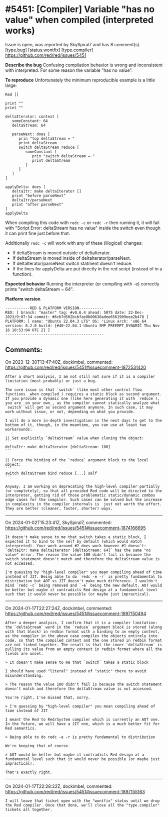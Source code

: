 
#5451: [Compiler] Variable "has no value" when compiled (interpreted works)
================================================================================
Issue is open, was reported by SkySpiral7 and has 8 comment(s).
[type.bug] [status.wontfix] [type.compiler]
<https://github.com/red/red/issues/5451>

**Describe the bug**
Confusing compilation behavior is wrong and inconsistent with interpreted. For some reason the variable "has no value".

**To reproduce**
Unfortunately the minimum reproducible example is a little large:
```red
Red []

print ""
print ""

deltaIterator: context [
   someConstant: 64
   deltaStream: 64

   parseNext: does [
      prin "top deltaStream = "
      print deltaStream
      switch deltaStream reduce [
         someConstant [
            prin "switch deltaStream = "
            print deltaStream
         ]
      ]
   ]
]

applyDelta: does [
   deltaItr: make deltaIterator []
   print "before parseNext"
   deltaItr/parseNext
   print "after parseNext"
]
applyDelta
```
When compiling this code with `redc -c` or `redc -r` then running it, it will fail with "Script Error: deltaStream has no value" inside the switch even though it can print fine just before that.

Additionally `redc -c` will work with any of these (illogical) changes:

* If deltaStream is moved outside of deltaIterator.
* If deltaStream is moved inside of deltaIterator/parseNext.
* If deltaIterator/parseNext switch statment doesn't reduce.
* If the lines for applyDelta are put directly in the red script (instead of in a function).


**Expected behavior**
Running the interpreter (or compiling with -e) correctly prints "switch deltaStream = 64".

**Platform version**
```
-----------RED & PLATFORM VERSION----------- 
RED: [ branch: "master" tag: #v0.6.4 ahead: 5075 date: 22-Dec-2023/9:07:34 commit: #6cb7d502bcbfae8b00630adee6561909eee2b478 ]
PLATFORM: [ name: "Ubuntu 22.04.3 LTS" OS: 'Linux arch: 'x86_64 version: 6.2.0 build: {#40~22.04.1-Ubuntu SMP PREEMPT_DYNAMIC Thu Nov 16 10:53:04 UTC 2} ]
--------------------------------------------
```


Comments:
--------------------------------------------------------------------------------

On 2023-12-30T13:47:40Z, dockimbel, commented:
<https://github.com/red/red/issues/5451#issuecomment-1872531420>

    After a short analysis, I am not still not sure if it is a compiler limitation (most probably) or just a bug.
    
    The core issue is that `switch` (like most other control flow functions _when compiled_) requires a static block as second argument. If you provide a dynamic one (like here generating it with `reduce`), you are _on your own_, as the compiler cannot statically analyze what `switch` will get as second argument anymore. In such case, it may work without issue, or not, depending on what you provide. 
    
    I will do a more in-depth investigation in the next days to get to the bottom of it, though, in the meantime, you can use at least two workarounds:
    
    1) Set explicitly `deltaStream` value when cloning the object:
    ```
    deltaItr: make deltaIterator [deltaStream: 100]
    ```
    
    2) Force the binding of the `reduce` argument block to the local object:
    ```
    switch deltaStream bind reduce [...] self
    ```
    
    Anyway, I am working on deprecating the high-level compiler partially (or completely), so that all provided Red code will be directed to the interpreter, getting rid of those problematic static/dynamic combos edge cases for the compiler. Such cases can be solved but the increase in complexity in the compiler internals is  just not worth the effort. They are better (cleaner, faster, shorter) ways.

--------------------------------------------------------------------------------

On 2024-01-02T15:23:41Z, SkySpiral7, commented:
<https://github.com/red/red/issues/5451#issuecomment-1874166695>

    It doesn't make sense to me that switch takes a static block, I expected it to bind to the self by default (which would match interpreted). Your work around #2 does work however #1 doesn't: `deltaItr: make deltaIterator [deltaStream: 64]` has the same "no value" error. The reason the value 100 didn't fail is because the switch statement doesn't match and therefore the deltaStream value is not accessed.
    
    I'm guessing by "high-level compiler" you mean compiling ahead of time instead of JIT. Being able to do `redc -e -r` is pretty fundamental to distribution but AOT vs JIT doesn't make much difference. I wouldn't mind `redc -c` being removed and `-e` being the new default. AOT would be better but maybe it contradicts Red design at a fundamental level such that it would never be possible (or maybe just impractical).

--------------------------------------------------------------------------------

On 2024-01-17T22:27:24Z, dockimbel, commented:
<https://github.com/red/red/issues/5451#issuecomment-1897150494>

    After a deeper analysis, I confirm that it is a compiler limitation: the `deltaStream` word in the `reduce` argument block is stored (along with that block) in redbin format with a binding to an empty context, as the compiler in the above case compiles the objects entirely into code, so that the compiled context and the one stored in redbin format are not linked together. The result is that the inner `deltaStream` is pulling its value from an empty context in redbin format where all the fields are unset.
    
    > It doesn't make sense to me that `switch` takes a static block
    
    I should have used "literal" instead of "static" there to avoid misunderstanding.
    
    > The reason the value 100 didn't fail is because the switch statement doesn't match and therefore the deltaStream value is not accessed.
    
    You're right, I've missed that, sorry.
    
    > I'm guessing by "high-level compiler" you mean compiling ahead of time instead of JIT
    
    I meant the Red to Red/System compiler which is currently an AOT one. In the future, we will have a JIT one, which is a much better fit for Red semantics.
    
    > Being able to do redc -e -r is pretty fundamental to distribution
    
    We're keeping that of course.
    
    > AOT would be better but maybe it contradicts Red design at a fundamental level such that it would never be possible (or maybe just impractical).
    
    That's exactly right.
    

--------------------------------------------------------------------------------

On 2024-01-17T22:28:22Z, dockimbel, commented:
<https://github.com/red/red/issues/5451#issuecomment-1897155163>

    I will leave that ticket open with the "wontfix" status until we drop the Red compiler. Once that done, we'll close all the "type.compiler" tickets all together.


